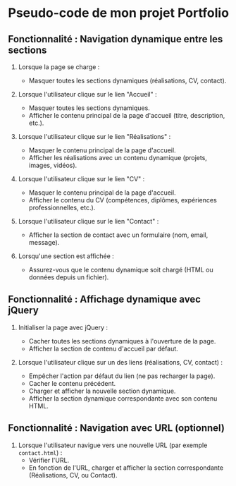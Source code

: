 # Pseudo-code de mon projet Portfolio

## Fonctionnalité : Navigation dynamique entre les sections

1. Lorsque la page se charge :
    - Masquer toutes les sections dynamiques (réalisations, CV, contact).

2. Lorsque l'utilisateur clique sur le lien "Accueil" :
    - Masquer toutes les sections dynamiques.
    - Afficher le contenu principal de la page d'accueil (titre, description, etc.).

3. Lorsque l'utilisateur clique sur le lien "Réalisations" :
    - Masquer le contenu principal de la page d'accueil.
    - Afficher les réalisations avec un contenu dynamique (projets, images, vidéos).

4. Lorsque l'utilisateur clique sur le lien "CV" :
    - Masquer le contenu principal de la page d'accueil.
    - Afficher le contenu du CV (compétences, diplômes, expériences professionnelles, etc.).

5. Lorsque l'utilisateur clique sur le lien "Contact" :
    - Afficher la section de contact avec un formulaire (nom, email, message).

6. Lorsqu'une section est affichée :
    - Assurez-vous que le contenu dynamique soit chargé (HTML ou données depuis un fichier).

## Fonctionnalité : Affichage dynamique avec jQuery

1. Initialiser la page avec jQuery :
    - Cacher toutes les sections dynamiques à l'ouverture de la page.
    - Afficher la section de contenu d'accueil par défaut.

2. Lorsque l'utilisateur clique sur un des liens (réalisations, CV, contact) :
    - Empêcher l'action par défaut du lien (ne pas recharger la page).
    - Cacher le contenu précédent.
    - Charger et afficher la nouvelle section dynamique.
    - Afficher la section dynamique correspondante avec son contenu HTML.

## Fonctionnalité : Navigation avec URL (optionnel)
1. Lorsque l'utilisateur navigue vers une nouvelle URL (par exemple `contact.html`) :
    - Vérifier l'URL.
    - En fonction de l'URL, charger et afficher la section correspondante (Réalisations, CV, ou Contact).
